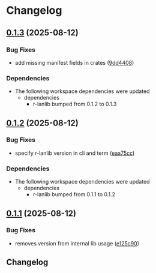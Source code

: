 # Changelog

## [0.1.3](https://github.com/robgonnella/r-lanscan/compare/r-lancli-v0.1.2...r-lancli-v0.1.3) (2025-08-12)


### Bug Fixes

* add missing manifest fields in crates ([9dd4408](https://github.com/robgonnella/r-lanscan/commit/9dd44089b5f8b11e8e34f8027baa2729e386f970))


### Dependencies

* The following workspace dependencies were updated
  * dependencies
    * r-lanlib bumped from 0.1.2 to 0.1.3

## [0.1.2](https://github.com/robgonnella/r-lanscan/compare/r-lancli-v0.1.1...r-lancli-v0.1.2) (2025-08-12)


### Bug Fixes

* specify r-lanlib version in cli and term ([eaa75cc](https://github.com/robgonnella/r-lanscan/commit/eaa75ccc744bea4b5438bf102756f35a44c6070b))


### Dependencies

* The following workspace dependencies were updated
  * dependencies
    * r-lanlib bumped from 0.1.1 to 0.1.2

## [0.1.1](https://github.com/robgonnella/r-lanscan/compare/r-lancli-v0.1.0...r-lancli-v0.1.1) (2025-08-12)


### Bug Fixes

* removes version from internal lib usage ([e125c90](https://github.com/robgonnella/r-lanscan/commit/e125c90d5506e2b2f94187e1025936ba198608ae))

## Changelog
